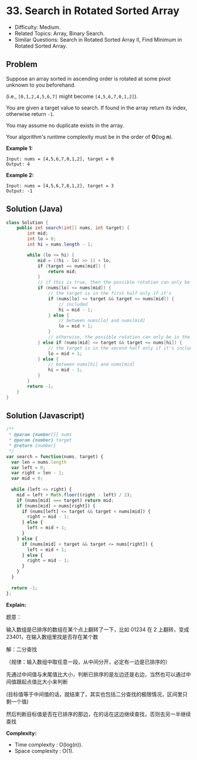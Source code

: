 # 33. Search in Rotated Sorted Array

- Difficulty: Medium.
- Related Topics: Array, Binary Search.
- Similar Questions: Search in Rotated Sorted Array II, Find Minimum in Rotated Sorted Array.

## Problem

Suppose an array sorted in ascending order is rotated at some pivot unknown to you beforehand.

(i.e., ```[0,1,2,4,5,6,7]``` might become ```[4,5,6,7,0,1,2]```).

You are given a target value to search. If found in the array return its index, otherwise return ```-1```.

You may assume no duplicate exists in the array.

Your algorithm's runtime complexity must be in the order of **O**(log **n**).

**Example 1:**

```
Input: nums = [4,5,6,7,0,1,2], target = 0
Output: 4
```

**Example 2:**

```
Input: nums = [4,5,6,7,0,1,2], target = 3
Output: -1
```

## Solution (Java)
```java
class Solution {
    public int search(int[] nums, int target) {
        int mid;
        int lo = 0;
        int hi = nums.length - 1;

        while (lo <= hi) {
            mid = ((hi - lo) >> 1) + lo;
            if (target == nums[mid]) {
                return mid;
            }
            // if this is true, then the possible rotation can only be in the second half
            if (nums[lo] <= nums[mid]) {
                // the target is in the first half only if it's
                if (nums[lo] <= target && target <= nums[mid]) {
                    // included
                    hi = mid - 1;
                } else {
                    // between nums[lo] and nums[mid]
                    lo = mid + 1;
                }
                // otherwise, the possible rotation can only be in the first half
            } else if (nums[mid] <= target && target <= nums[hi]) {
                // the target is in the second half only if it's included
                lo = mid + 1;
            } else {
                // between nums[hi] and nums[mid]
                hi = mid - 1;
            }
        }
        return -1;
    }
}
```

## Solution (Javascript)

```javascript
/**
 * @param {number[]} nums
 * @param {number} target
 * @return {number}
 */
var search = function(nums, target) {
  var len = nums.length
  var left = 0;
  var right = len - 1;
  var mid = 0;
	
  while (left <= right) {
    mid = left + Math.floor((right - left) / 2);
    if (nums[mid] === target) return mid;
    if (nums[mid] > nums[right]) {
      if (nums[left] <= target && target < nums[mid]) {
        right = mid - 1;
      } else {
        left = mid + 1;
      }
    } else {
      if (nums[mid] < target && target <= nums[right]) {
        left = mid + 1;
      } else {
        right = mid - 1;
      }
    }
  }
	
  return -1;
};
```

**Explain:**

题意： 

输入数组是已排序的数组在某个点上翻转了一下，比如 01234 在 2 上翻转，变成 23401，在输入数组里找是否存在某个数

解：二分查找

（规律：输入数组中取任意一段，从中间分开，必定有一边是已排序的）

先通过中间值与末尾值比大小，判断已排序的是左边还是右边，当然也可以通过中间值跟起点值比大小来判断

(目标值等于中间值的话，就结束了，其实也包括二分查找的极限情况，区间里只剩一个值)

然后判断目标值是否在已排序的那边，在的话在这边继续查找，否则去另一半继续查找

**Complexity:**

* Time complexity : O(log(n)).
* Space complexity : O(1).
